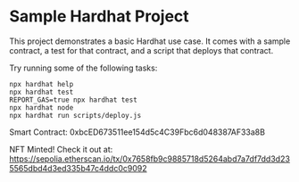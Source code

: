 # Sample Hardhat Project

This project demonstrates a basic Hardhat use case. It comes with a sample contract, a test for that contract, and a script that deploys that contract.

Try running some of the following tasks:

```shell
npx hardhat help
npx hardhat test
REPORT_GAS=true npx hardhat test
npx hardhat node
npx hardhat run scripts/deploy.js
```
Smart Contract: 0xbcED673511ee154d5c4C39Fbc6d048387AF33a8B

NFT Minted! Check it out at: https://sepolia.etherscan.io/tx/0x7658fb9c9885718d5264abd7a7df7dd3d235565dbd4d3ed335b47c4ddc0c9092
